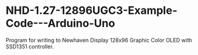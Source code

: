 # NHD-1.27-12896UGC3-Example-Code---Arduino-Uno
Program for writing to Newhaven Display 128x96 Graphic Color OLED with SSD1351 controller.
